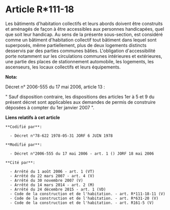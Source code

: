 # Article R*111-18

Les bâtiments d'habitation collectifs et leurs abords doivent être construits et aménagés de façon à être accessibles aux
personnes handicapées, quel que soit leur handicap. Au sens de la présente sous-section, est considéré comme un bâtiment
d'habitation collectif tout bâtiment dans lequel sont superposés, même partiellement, plus de deux logements distincts
desservis par des parties communes bâties. L'obligation d'accessibilité porte notamment sur les circulations communes
intérieures et extérieures, une partie des places de stationnement automobile, les logements, les ascenseurs, les locaux
collectifs et leurs équipements.

**Nota:**

Décret n° 2006-555 du 17 mai 2006, article 13 : 

" Sauf disposition contraire, les dispositions des articles 1er à 5 et 9 du présent décret sont applicables aux demandes de
permis de construire déposées à compter du 1er janvier 2007 ".

**Liens relatifs à cet article**

	**Codifié par**:

	  - Décret n°78-622 1978-05-31 JORF 6 JUIN 1978

	**Modifié par**:

	  - Décret n°2006-555 du 17 mai 2006 - art. 1 () JORF 18 mai 2006

	**Cité par**:

	  - Arrêté du 1 août 2006 - art. 1 (VT)
	  - Arrêté du 22 mars 2007 - art. 4 (V)
	  - Arrêté du 30 novembre 2007 (V)
	  - Arrêté du 14 mars 2014 - art. 2 (M)
	  - Arrêté du 24 décembre 2015 - art. 1 (VD)
	  - Code de la construction et de l'habitation. - art. R*111-18-11 (V)
	  - Code de la construction et de l'habitation. - art. R*631-20 (V)
	  - Code de la construction et de l'habitation. - art. R161-5 (V)
